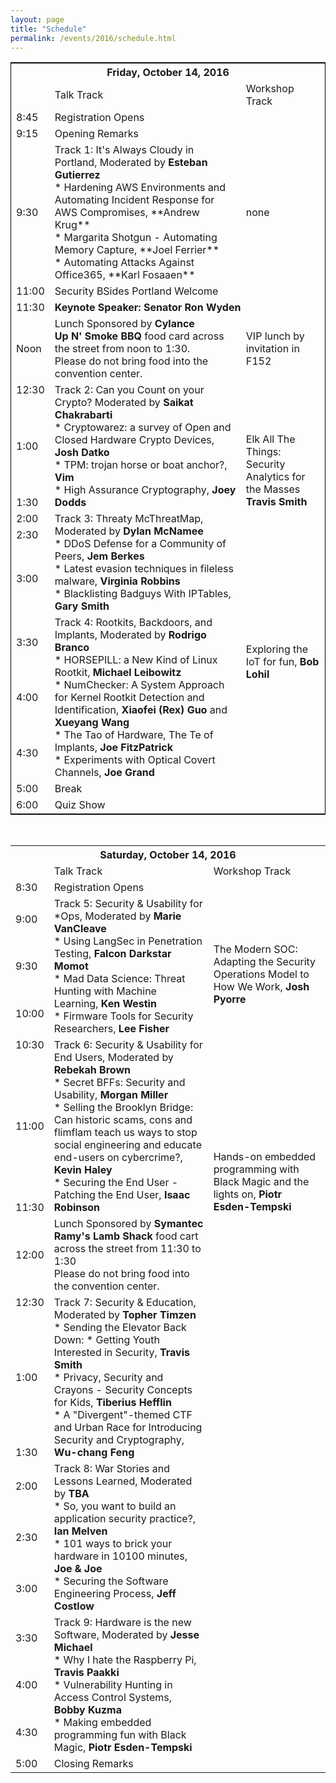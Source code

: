 ```yaml
---
layout: page
title: "Schedule"
permalink: /events/2016/schedule.html
---
```




<TABLE style="border:1px solid black;border-collapse:collapse">

<TH COLSPAN="3">Friday, October 14, 2016</TH>

<TR>
  <TD></TD>
  <TD>Talk Track</TD>
  <TD>Workshop Track</TD>
</TR>

<TR>
  <TD>8:45</TD>
  <TD COLSPAN="2">Registration Opens</TD>
</TR>

<TR>
  <TD>9:15</TD>
  <TD COLSPAN="2">Opening Remarks</TD>
</TR>

<TR>
  <TD MARKDOWN="span">9:30</TD>
  <TD MARKDOWN="span">Track 1: It's Always Cloudy in Portland, Moderated by <B>Esteban Gutierrez</B>
<BR>
  * Hardening AWS Environments and Automating Incident Response for AWS Compromises, **Andrew Krug**<BR>
  * Margarita Shotgun - Automating Memory Capture, **Joel Ferrier**<BR>
  * Automating Attacks Against Office365, **Karl Fosaaen**<BR>
</TD>
  <TD MARKDOWN="span">none</TD>
</TR>

<TR>
  <TD>11:00</TD>
  <TD COLSPAN="2">Security BSides Portland Welcome</TD>
</TR>

<TR>
  <TD>11:30</TD>
  <TD COLSPAN="2"><B>Keynote Speaker: Senator Ron Wyden</B></TD>
</TR>

<TR>
  <TD>Noon</TD>
  <TD>Lunch Sponsored by <B>Cylance</B><BR>
 <B>Up N' Smoke BBQ</B> food card across the street from noon to 1:30.<BR>
 Please do not bring food into the convention center.</TD>
  <TD>VIP lunch by invitation in F152</TD>
</TR>

<TR>
  <TD>12:30</TD>
  <TD ROWSPAN="3">Track 2: Can you Count on your Crypto? Moderated by <B>Saikat Chakrabarti</B><BR> 
 * Cryptowarez: a survey of Open and Closed Hardware Crypto Devices, <B>Josh Datko</B><BR>
 * TPM: trojan horse or boat anchor?, <B>Vim</B><BR>
 * High Assurance Cryptography, <B>Joey Dodds</B><BR></TD>
  <TD>&nbsp;</TD>
</TR>

<TR>
  <TD>1:00</TD>
  <TD ROWSPAN="4">Elk All The Things:<BR>
Security Analytics for the Masses<BR>
<B>Travis Smith</B></TD>
</TR>

<TR>
  <TD>1:30</TD>
</TR>

<TR>
  <TD>2:00</TD>
  <TD ROWSPAN="3">Track 3: Threaty McThreatMap, Moderated by <B>Dylan McNamee</B><BR>
    * DDoS Defense for a Community of Peers, <B>Jem Berkes</B><BR> 
    * Latest evasion techniques in fileless malware, <B>Virginia Robbins</B><BR>
    * Blacklisting Badguys With IPTables, <B>Gary Smith</B><BR>
  </TD>
</TR>

<TR>
  <TD>2:30</TD>
</TR>

<TR>
  <TD>3:00</TD>
  <TD ROWSPAN="4">Exploring the IoT for fun, <B>Bob Lohil</B><BR></TD>
</TR>

<TR>
  <TD>3:30</TD>
  <TD ROWSPAN="3">Track 4: Rootkits, Backdoors, and Implants, Moderated by <B>Rodrigo Branco</B><BR>
 * HORSEPILL: a New Kind of Linux Rootkit, <B>Michael Leibowitz</B><BR>
 * NumChecker: A System Approach for Kernel Rootkit Detection and Identification, <B>Xiaofei (Rex) Guo</B> and <B>Xueyang Wang</B><BR>
 * The Tao of Hardware, The Te of Implants, <B>Joe FitzPatrick</B><BR>
 * Experiments with Optical Covert Channels, <B>Joe Grand</B><BR>
  </TD>
</TR>

<TR>
  <TD>4:00</TD>
</TR>

<TR>
  <TD>4:30</TD>
</TR>

<TR>
  <TD>5:00</TD>
  <TD COLSPAN="2">Break</TD>
</TR>

<TR>
  <TD>6:00</TD>
  <TD COLSPAN="2">Quiz Show</TD>
</TR>

</TABLE>

&nbsp;
<TABLE>

<TH COLSPAN="3">Saturday, October 14, 2016</TH>

<TR>
  <TD>&nbsp;</TD>
  <TD>Talk Track</TD>
  <TD>Workshop Track</TD>
</TR>

<TR>
  <TD>8:30</TD>
  <TD COLSPAN="2">Registration Opens</TD>
</TR>

<TR>
  <TD>9:00</TD>
  <TD ROWSPAN="3">Track 5: Security & Usability for *Ops, Moderated by <B>Marie VanCleave</B><BR>
 * Using LangSec in Penetration Testing, <B>Falcon Darkstar Momot</B><BR>
 * Mad Data Science: Threat Hunting with Machine Learning, <B>Ken Westin</B><BR>
 * Firmware Tools for Security Researchers, <B>Lee Fisher</B><BR>
  </TD>
  <TD ROWSPAN="4">The Modern SOC: Adapting the Security Operations Model to How We Work, <B>Josh Pyorre</B><BR></TD>
</TR>

<TR>
  <TD>9:30</TD>
</TR>

<TR>
  <TD>10:00</TD>
</TR>

<TR>
  <TD>10:30</TD>
  <TD ROWSPAN="3">Track 6: Security & Usability for End Users, Moderated by <B>Rebekah Brown</B><BR>
 * Secret BFFs: Security and Usability, <B>Morgan Miller</B><BR>
 * Selling the Brooklyn Bridge: Can historic scams, cons and flimflam teach us ways to stop social engineering and educate end-users on cybercrime?, <B>Kevin Haley</B><BR>
 * Securing the End User - Patching the End User, <B>Isaac Robinson</B><BR>
  </TD>
</TR>

<TR>
  <TD>11:00</TD>
  <TD ROWSPAN="4">Hands-on embedded programming with Black Magic and the lights on, <B>Piotr Esden-Tempski</B><BR></TD>
</TR>

<TR>
  <TD>11:30</TD>
</TR>

<TR>
  <TD>12:00</TD>
  <TD>Lunch Sponsored by <B>Symantec</B><BR> 
<B>Ramy's Lamb Shack</B> food cart across the street from 11:30 to 1:30<BR>
Please do not bring food into the convention center.
  </TD>
</TR>

<TR>
  <TD>12:30</TD>
  <TD ROWSPAN="3">Track 7: Security & Education, Moderated by<B> Topher Timzen</B><BR>
 * Sending the Elevator Back Down:
 * Getting Youth Interested in Security, <B>Travis Smith</B><BR> 
 * Privacy, Security and Crayons - Security Concepts for Kids, <B>Tiberius Hefflin</B><BR>
 * A "Divergent"-themed CTF and Urban Race for Introducing Security and Cryptography, <B>Wu-chang Feng</B><BR>
</TD>
</TR>

<TR>
  <TD>1:00</TD>
  <TD ROWSPAN="8">&nbsp;</TD>
</TR>

<TR>
  <TD>1:30</TD>
</TR>

<TR>
  <TD>2:00</TD>
  <TD ROWSPAN="3">Track 8: War Stories and Lessons Learned, Moderated by <B>TBA</B><BR>
 * So, you want to build an application security practice?, <B>Ian Melven</B><BR>
 * 101 ways to brick your hardware in 10100 minutes, <B>Joe & Joe</B><BR>
 * Securing the Software Engineering Process, <B>Jeff Costlow</B><BR>
</TD>
</TR>

<TR>
  <TD>2:30</TD>
</TR>

<TR>
  <TD>3:00</TD>
</TR>

<TR>
  <TD>3:30</TD>
  <TD ROWSPAN="3">Track 9: Hardware is the new Software, Moderated by <B>Jesse Michael</B><BR>
 * Why I hate the Raspberry Pi, <B>Travis Paakki</B><BR>
 * Vulnerability Hunting in Access Control Systems, <B>Bobby Kuzma</B><BR>
 * Making embedded programming fun with Black Magic, <B>Piotr Esden-Tempski</B><BR>
</TD>
</TR>

<TR>
  <TD>4:00</TD>
</TR>

<TR>
  <TD>4:30</TD>
</TR>

<TR>
  <TD>5:00</TD>
  <TD COLSPAN="2">Closing Remarks</TD>
</TR>

</TABLE>
